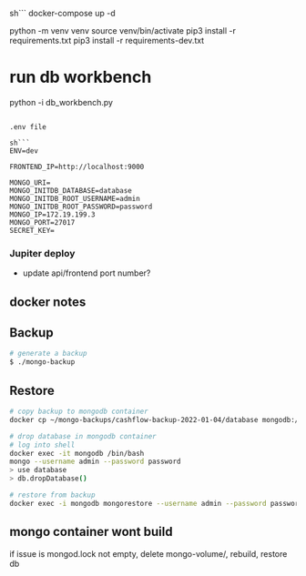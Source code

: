 sh```
docker-compose up -d

python -m venv venv
source venv/bin/activate
pip3 install -r requirements.txt
pip3 install -r requirements-dev.txt

# run db workbench

python -i db_workbench.py

````

.env file

sh```
ENV=dev

FRONTEND_IP=http://localhost:9000

MONGO_URI=
MONGO_INITDB_DATABASE=database
MONGO_INITDB_ROOT_USERNAME=admin
MONGO_INITDB_ROOT_PASSWORD=password
MONGO_IP=172.19.199.3
MONGO_PORT=27017
SECRET_KEY=

````

### Jupiter deploy

- update api/frontend port number?

## docker notes

## Backup

```sh
# generate a backup
$ ./mongo-backup
```

## Restore

```sh
# copy backup to mongodb container
docker cp ~/mongo-backups/cashflow-backup-2022-01-04/database mongodb:/data

# drop database in mongodb container
# log into shell
docker exec -it mongodb /bin/bash
mongo --username admin --password password
> use database
> db.dropDatabase()

# restore from backup
docker exec -i mongodb mongorestore --username admin --password password /data
```

## mongo container wont build

if issue is mongod.lock not empty, delete mongo-volume/, rebuild, restore db
